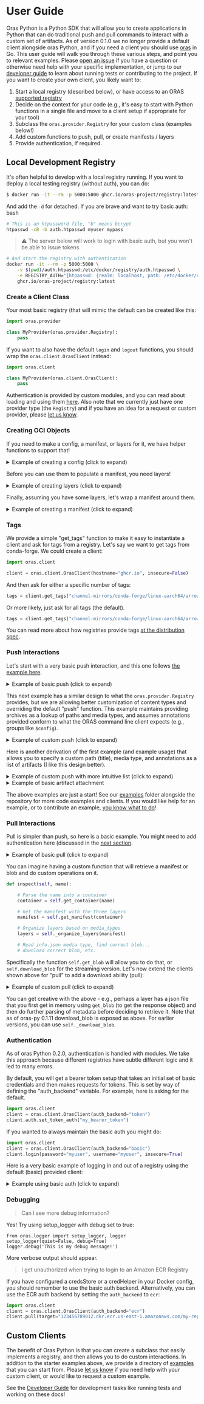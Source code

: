 # User Guide

Oras Python is a Python SDK that will allow you to create applications in Python
that can do traditional push and pull commands to interact with a custom set of
artifacts. As of version 0.1.0 we no longer provide a default client alongside
oras Python, and if you need a client you should use [oras](https://github.com/oras-project/oras) in Go.
This user guide will walk you through these various steps, and point you to
relevant examples. Please [open an issue](https://github.com/oras-project/oras-py/issues) if
you have a question or otherwise need help with your specific implementation,
or jump to our [developer guide](developer-guide.md) to learn about running tests
or contributing to the project. If you want to create your own client, you likely want to:


 1. Start a local registry (described below), or have access to an ORAS [supported registry](https://oras.land/implementors/#docker-distribution)
 2. Decide on the context for your code (e.g., it's easy to start with Python functions in a single file and move to a client setup if appropriate for your tool)
 3. Subclass the `oras.provider.Registry` for your custom class (examples below!)
 4. Add custom functions to push, pull, or create manifests / layers
 5. Provide authentication, if required.


## Local Development Registry

It's often helpful to develop with a local registry running.
If you want to deploy a local testing registry (without auth), you can do:


```bash
$ docker run -it --rm -p 5000:5000 ghcr.io/oras-project/registry:latest
```

And add the `-d` for detached.  If you are brave and want to try basic auth:
bash
```bash
# This is an htpassword file, "b" means bcrypt
htpasswd -cB -b auth.htpasswd myuser mypass
```

> ⚠️ The server below will work to login with basic auth, but you won't be able to issue tokens.

```bash
# And start the registry with authentication
docker run -it --rm -p 5000:5000 \
    -v $(pwd)/auth.htpasswd:/etc/docker/registry/auth.htpasswd \
    -e REGISTRY_AUTH="{htpasswd: {realm: localhost, path: /etc/docker/registry/auth.htpasswd}}" \
    ghcr.io/oras-project/registry:latest
```

### Create a Client Class

Your most basic registry (that will mimic the default can be created
like this:

```python
import oras.provider

class MyProvider(oras.provider.Registry):
    pass
```

If you want to also have the default `login` and `logout` functions, you
should wrap the `oras.client.OrasClient` instead:

```python
import oras.client

class MyProvider(oras.client.OrasClient):
    pass
```

Authentication is provided by custom modules, and you can read about loading
and using them [here](#authentication). Also note that we currently just have one provider type (the `Registry`) and if you
have an idea for a request or custom provider, please [let us know](https://github.com/oras-project/oras-py/issues).

### Creating OCI Objects

If you need to make a config, a manifest, or layers for it, we have helper functions to
support that!

<details>

<summary>Example of creating a config (click to expand)</summary>

This is an empty config, size 0 to /dev/null.

```python
import oras.oci

conf, config_file = oras.oci.ManifestConfig()
```
```console
# conf
{
    "mediaType": "application/vnd.unknown.config.v1+json",
    "size": 0,
    "digest": "sha256:e3b0c44298fc1c149afbf4c8996fb92427ae41e4649b934ca495991b7852b855"
}

# config_file
/dev/null
```

Here is a config for a file that you already have existing:

```python
conf, config_file = oras.oci.ManifestConfig('/tmp/config.json')
```
```console
# conf
{
    "mediaType": "application/vnd.unknown.config.v1+json",
    "size": 3891,
    "digest": "sha256:1192142acbf7ac7578906407f5a28820c4ff69937000558613c2d9ec56db370a"
}

# config_file
/tmp/config.json
```
</details>

Before you can use them to populate a manifest, you need layers!

<details>

<summary>Example of creating layers (click to expand)</summary>

Let's say we start with a list of files "blobs" and a custom media type:

```python
import os
import oras.oci
import oras.defaults

layers = []
for blob in blobs:
    layer = oras.oci.NewLayer(blob, is_dir=False, media_type="application/x-org.dinosaur.tools.blobish")

    # This is important so oras clients can derive the relative name you want to download to
    # Using basename assumes a flat directory of files - it doesn't have to be.
    # You can add more annotations here!
    layer["annotations"] = {oras.defaults.annotation_title: os.path.basename(blob)}
    layers.append(layer)
```

Next read the manifest example to see what to do with these layers! Note that our
push examples also have this in full.

</details>

Finally, assuming you have some layers, let's wrap a manifest around them.

<details>

<summary>Example of creating a manifest (click to expand)</summary>

This is fairly straight forward!

```python
import oras.oci

# Prepare a new manifest
manifest = oras.oci.NewManifest()

# update the manifest with layers
manifest["layers"] = layers

# Note that you can add annotations to the manifest too
manifest['annotations'] = {'org.dinosaur.tool.food': 'avocado'}

# Add your previously created config to it!
manifest["config"] = conf
```

Given a client, you would use `self.upload_manifest(manifest, package)` to push your manifest,
where package is the complete unique resource identifier. Note that
you should do blobs (layers) and the config first.

</details>

### Tags

We provide a simple "get_tags" function to make it easy to instantiate a client and ask for tags from
a registry. Let's say we want to get tags from conda-forge. We could create a client:

```python
import oras.client

client = oras.client.OrasClient(hostname="ghcr.io", insecure=False)
```

And then ask for either a specific number of tags:

```python
tags = client.get_tags("channel-mirrors/conda-forge/linux-aarch64/arrow-cpp", N=1005)
```

Or more likely, just ask for all tags (the default).

```python
tags = client.get_tags("channel-mirrors/conda-forge/linux-aarch64/arrow-cpp")
```
You can read more about how registries provide tags [at the distribution spec](https://github.com/opencontainers/distribution-spec/blob/067a0f5b0e256583bb9a088f72cba85ed043d1d2/spec.md?plain=1#L471-L513).

### Push Interactions

Let's start with a very basic push interaction, and this one
follows [the example here](https://oras.land/docs/how_to_guides/pushing_and_pulling/#pushing-artifacts-with-single-file).

<details>

<summary>Example of basic push (click to expand)</summary>

We are assuming an `artifact.txt` in the present working directory.

```python
client = oras.client.OrasClient(insecure=True)
client.push(files=["artifact.txt"], target="localhost:5000/dinosaur/artifact:v1")
Successfully pushed localhost:5000/dinosaur/artifact:v1
Out[4]: <Response [201]>
```

</details>

This next example has a similar design to what the `oras.provider.Registry` provides,
but we are allowing better customization of content types and overriding
the default "push" function. This example maintains providing archives
as a lookup of paths and media types, and assumes annotations provided
conform to what the ORAS command line client expects (e.g., groups like `$config`).

<details>

<summary>Example of custom push (click to expand)</summary>

You might start with a custom lookup of archive paths and
media types. Let's say we start with this lookup, `archives`:

```python
archives = {
    "/tmp/pakages-tmp.q6amnrkq/pakages-0.0.16.tar.gz": "application/vnd.oci.image.layer.v1.tar+gzip",
    "/tmp/pakages-tmp.q6amnrkq/sbom.json": "application/vnd.cyclonedx"
}
```

Note that since paths are unique (and media types are not) we use that
as the dictionary key. Here is how we might then create a custom
Registry provider to handle:

1.  Creating layers from the blobs and media types
2.  Creating a manifest with the layers, and a config
3.  Uploading all of them

Then here is how our registry client would look:

```python
import oras.oci
import oras.defaults
import oras.provider
from oras.decorator import ensure_container

import os
import sys

class Registry(oras.provider.Registry):
    @ensure_container
    def push(self, container, archives: dict, annotations=None):
        """
        Given a dict of layers (paths and corresponding mediaType) push.
        """
        # Prepare a new manifest
        manifest = oras.oci.NewManifest()

        # A lookup of annotations we can add
        annotset = oras.oci.Annotations(annotations or {})

        # Upload files as blobs
        for blob, mediaType in archives.items():

            # Must exist
            if not os.path.exists(blob):
                logger.exit(f"{blob} does not exist.")

            # Save directory or blob name before compressing
            blob_name = os.path.basename(blob)

            # If it's a directory, we need to compress
            cleanup_blob = False
            if os.path.isdir(blob):
                blob = oras.utils.make_targz(blob)
                cleanup_blob = True

            # Create a new layer from the blob
            layer = oras.oci.NewLayer(blob, mediaType, is_dir=cleanup_blob)
            annotations = annotset.get_annotations(blob)
            layer["annotations"] = {oras.defaults.annotation_title: blob_name}
            if annotations:
                layer["annotations"].update(annotations)

            # update the manifest with the new layer
            manifest["layers"].append(layer)

            # Upload the blob layer
            response = self.upload_blob(blob, container, layer)
            self._check_200_response(response)

            # Do we need to cleanup a temporary targz?
            if cleanup_blob and os.path.exists(blob):
                os.remove(blob)

        # Add annotations to the manifest, if provided
        manifest_annots = annotset.get_annotations("$manifest")
        if manifest_annots:
            manifest["annotations"] = manifest_annots

        # Prepare the manifest config (temporary or one provided)
        config_annots = annotset.get_annotations("$config")
        conf, config_file = oras.oci.ManifestConfig()

        # Config annotations?
        if config_annots:
            conf["annotations"] = config_annots

        # Config is just another layer blob!
        response = self.upload_blob(config_file, container, conf)
        self._check_200_response(response)

        # Final upload of the manifest
        manifest["config"] = conf
        self._check_200_response(self.upload_manifest(manifest, container))
        print(f"Successfully pushed {container}")
        return response
```

Note that the decorator `ensure_container` simply ensures that
the target you provide as the first argument is properly parsed for the
remainder of the function. And the only difference between the above and the provided provider is that
we are allowing more customization of the layers. The default oras
client just assumes you have either a single layer or a compressed
layer.


</details>

Here is another derivation of the first example (and example
usage) that allows you to specify a custom path (title), media type, and annotations
as a list of artifacts (I like this design better).


<details>

<summary>Example of custom push with more intuitive list (click to expand)</summary>

This example provides a courtesy function to create your client, and also shows
how to use `oras.utils.workdir` to ensure the upload is in context of your archive files.

```python
import os
import sys

import oras.defaults
import oras.oci
import oras.provider
from oras.decorator import ensure_container
import logging

logger = logging.getLogger(__name__)


def get_oras_client():
    """
    Consistent method to get an oras client
    """
    reg = Registry()
    if not reg.auth.username or not reg.auth.password:
        sys.exit("ORAS_USER or ORAS_PASS is missing, and required.")

    print("Found username and password for basic auth")
    return reg


class Registry(oras.provider.Registry):
    @ensure_container
    def push(self, container, archives: list):
        """
        Given a list of layer metadata (paths and corresponding mediaType) push.
        """
        # Prepare a new manifest
        manifest = oras.oci.NewManifest()

        # Upload files as blobs
        for item in archives:

            blob = item.get("path")
            media_type = (
                item.get("media_type") or "application/x-org.dinosaur.tool.datatype"
            )
            annots = item.get("annotations") or {}

            if not blob or not os.path.exists(blob):
                logger.warning(f"Path {blob} does not exist or is not defined.")
                continue

            # Artifact title is basename or user defined
            blob_name = item.get("title") or os.path.basename(blob)

            # If it's a directory, we need to compress
            cleanup_blob = False
            if os.path.isdir(blob):
                blob = oras.utils.make_targz(blob)
                cleanup_blob = True

            # Create a new layer from the blob
            layer = oras.oci.NewLayer(blob, media_type, is_dir=cleanup_blob)
            logger.debug(f"Preparing layer {layer}")

            # Update annotations with title we will need for extraction
            annots.update({oras.defaults.annotation_title: blob_name})
            layer["annotations"] = annots

            # update the manifest with the new layer
            manifest["layers"].append(layer)

            # Upload the blob layer
            logger.info(f"Uploading {blob} to {container.uri}")
            response = self.upload_blob(blob, container, layer)
            self._check_200_response(response)

            # Do we need to cleanup a temporary targz?
            if cleanup_blob and os.path.exists(blob):
                os.remove(blob)

        # Prepare manifest and config (add your custom annotations here)
        manifest["annotations"] = {}
        conf, config_file = oras.oci.ManifestConfig()
        conf["annotations"] = {}

        # Config is just another layer blob!
        response = self.upload_blob(config_file, container, conf)
        self._check_200_response(response)

        # Final upload of the manifest
        manifest["config"] = conf
        self._check_200_response(self.upload_manifest(manifest, container))
        print(f"Successfully pushed {container}")
        return response
```

And here is an example of how you might assemble your artifacts and use the
function above to get a client and push! 🎉️

```python
from datetime import datetime
import oras.utils

def push(uri, root):
    """
    Given an ORAS identifier, save artifacts to it.
    """
    oras_cli = get_oras_client()

    # Create lookup of archives - relative path and mediatype
    archives = []
    now = datetime.now()

    # Using os.listdir assumes we have single files at the base of our root.
    for filename in os.listdir(root):

        # use some logic here to derive the mediaType
        media_type = "application/x-org.dinosaur.tool.datatype"

        # Add some custom annotations!
        size = os.path.getsize(os.path.join(root, filename))  # bytes
        annotations = {"creationTime": str(now), "size": str(size)}
        archives.append(
            {
                "path": filename,
                "title": filename,
                "media_type": media_type,
                "annotations": annotations,
             }
         )

    # Push should be relative to cache context
    with oras.utils.workdir(root):
        oras_cli.push(uri, archives)
```

</details>

<details>

<summary>Example of basic artifact attachment</summary>

We are assuming an `derived-artifact.txt` in the present working directory and that there's already a `localhost:5000/dinosaur/artifact:v1` artifact present in the registry. Here is an example of how to [attach](https://oras.land/docs/concepts/reftypes/) a derived artifact to the existing artifact.

```python
import oras.client
import oras.oci

client = oras.client.OrasClient(insecure=True)

manifest = client.remote.get_manifest("localhost:5000/dinosaur/artifact:v1")
subject = oras.oci.Subject.from_manifest(manifest)

client.push(files=["derived-artifact.txt"], target="localhost:5000/dinosaur/artifact:v1-derived", subject=subject)
Successfully pushed localhost:5000/dinosaur/artifact:v1-derived
Out[4]: <Response [201]>
```

</details>

The above examples are just a start! See our [examples](https://github.com/oras-project/oras-py/tree/main/examples)
folder alongside the repository for more code examples and clients. If you would like help
for an example, or to contribute an example, [you know what to do](https://github.com/oras-project/oras-py/issues)!


### Pull Interactions

Pull is simpler than push, so here is a basic example. You might need to add authentication
here (discussed in the [next section](#authentication).

<details>

<summary>Example of basic pull (click to expand)</summary>


```python
res = client.pull(target="localhost:5000/dinosaur/artifact:v1")
['/tmp/oras-tmp.e5itvzfi/artifact.txt']
```

</details>

You can imagine having a custom function that will retrieve a manifest
or blob and do custom operations on it.

```python
def inspect(self, name):

    # Parse the name into a container
    container = self.get_container(name)

    # Get the manifest with the three layers
    manifest = self.get_manifest(container)

    # Organize layers based on media_types
    layers = self._organize_layers(manifest)

    # Read info.json media type, find correct blob...
    # download correct blob, etc.
```

Specifically the function `self.get_blob` will allow you to do that, or
`self.download_blob` for the streaming version. Let's now extend the clients
shown above for "pull" to add a download ability (pull):

<details>

<summary>Example of custom pull (click to expand)</summary>

This custom pull shows how we might retrieve an ORAS artifact that
has multiple layers, each a different content type that we might
want to selectively download.

```python
import os
import sys

import oras.defaults
import oras.oci
import oras.provider
import oras.utils
from oras.decorator import ensure_container
import logging

logger = logging.getLogger(__name__)


class Registry(oras.provider.Registry):

    @ensure_container
    def download_layers(self, download_dir, package, media_type):
        """
        Given a manifest of layers, retrieve a layer based on desired media type
        """
        # If you intend to call this function again, you might cache this response
        # for the package of interest.
        manifest = self.get_manifest(package)

        # Let's return a list of download paths to the user
        paths = []

        # Find the layer of interest! Currently we look for presence of the string
        # e.g., "prices" can come from "prices" or "prices-web"
        for layer in manifest.get('layers', []):

            # E.g., google.prices or google.prices-web or aws.prices
            if layer['mediaType'] == media_type:

                # This annotation is currently the practice for a relative path to extract to
                artifact = layer['annotations']['org.opencontainers.image.title']

                # This raises an error if there is a malicious path
                outfile = oras.utils.sanitize_path(download_dir, os.path.join(download_dir, artifact))

                # download blob ensures we stream, otherwise get_blob would return request
                # this function also handles creating the output directory if does not exist
                path = self.download_blob(package, layer['digest'], outfile)
                paths.append(path)

        return paths
```

</details>

You can get creative with the above - e.g., perhaps a layer has a json file that you first
get in memory using `get_blob` (to get the response object) and then do further parsing
of metadata before deciding to retrieve it. Note that as of oras-py 0.1.11 download_blob
is exposed as above. For earlier versions, you can use `self._download_blob`.

### Authentication

As of oras Python 0.2.0, authentication is handled with modules. We take this approach because
different registries have subtle different logic and it led to many errors.

By default, you will get a bearer token setup that takes an initial set of basic credentials and then makes
requests for tokens.  This is set by way of defining the "auth_backend" variable. For example,
here is asking for the default.

```python
import oras.client
client = oras.client.OrasClient(auth_backend="token")
client.auth.set_token_auth("my_bearer_token")
```

If you wanted to always maintain the basic auth you might do:

```python
import oras.client
client = oras.client.OrasClient(auth_backend="basic")
client.login(password="myuser", username="myuser", insecure=True)
```

Here is a very basic example of logging in and out of a registry using the default (basic)
provided client:

<details>

<summary>Example using basic auth (click to expand)</summary>


```python
import oras.client
client = oras.client.OrasClient(hostname="ghcr.io")
client.login(password="myuser", username="myuser")
```

And logout!

```python
client.logout("localhost:5000")
```

</details>

### Debugging

> Can I see more debug information?

Yes! Try using setup_logger with debug set to true:

```
from oras.logger import setup_logger, logger
setup_logger(quiet=False, debug=True)
logger.debug('This is my debug message!')
```

More verbose output should appear.


> I get unauthorized when trying to login to an Amazon ECR Registry

If you have configured a credsStore or a credHelper in your Docker config, you
should remember to use the basic auth backend. Alternatively, you can use the ECR
auth backend by setting the `auth_backend` to `ecr`:

```python
import oras.client
client = oras.client.OrasClient(auth_backend="ecr")
client.pull(target="123456789012.dkr.ecr.us-east-1.amazonaws.com/my-repo:latest")
```

## Custom Clients

The benefit of Oras Python is that you can create a subclass that easily implements
a registry, and then allows you to do custom interactions. In addition to the starter
examples above, we provide a directory of [examples](https://github.com/oras-project/oras-py/tree/main/examples)
that you can start from. Please [let us know](https://github.com/oras-project/oras-py/issues)
if you need help with your custom client, or would like to request a custom example.

See the [Developer Guide](developer-guide.md) for development tasks like running tests
and working on these docs!
